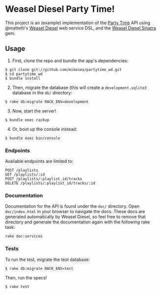 # Weasel Diesel Party Time!

This project is an (example) implementation of the [Party Time](https://github.com/mikesea/party_time) API using @mattetti's [Weasel Diesel](https://github.com/mattetti/Weasel-Diesel) web service DSL, and the [Weasel Diesel Sinatra](https://github.com/mattetti/wd-sinatra) gem.

## Usage
1. First, clone the repo and bundle the app's dependencies:
```
$ git clone git://github.com/mikesea/partytime_wd.git
$ cd partytime_wd
$ bundle install
```

2. Then, migrate the database (this will create a <code>development.sqlite3</code> database in the <code>db/</code> directory:
```
$ rake db:migrate RACK_ENV=development
```

3. Now, start the server!
```
$ bundle exec rackup
```

4. Or, boot up the console instead:
```
$ bundle exec bin/console
```

### Endpoints
Available endpoints are limited to:
```
POST /playlists
GET /playlists/:id
POST /playlists/:playlist_id/tracks
DELETE /playlists/:playlist_id/tracks/:id
```

### Documentation
Documentation for the API is found under the <code>doc/</code> directory. Open <code>doc/index.html</code> in your browser to navigate the docs. These docs are generated automatically by Weasel Diesel, so feel free to remove that directory and generate the documentation again with the following rake task:
```
rake doc:services
```

### Tests
To run the test, migrate the test database:
```
$ rake db:migrate RACK_ENV=test
```
Then, run the specs!
```
$ rake test
```